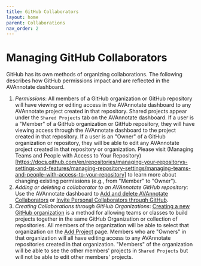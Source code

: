 ```yaml
---
title: GitHub Collaborators
layout: home
parent: Collaborations
nav_order: 2
---
```

# Managing GitHub Collaborators
GitHub has its own methods of organizing collaborations. The following describes how GitHub permissions impact and are reflected in the AVAnnotate dashboard. 

1. _Permissions_: All members of a GitHub organization or GitHub repository will have viewing or editing access in the AVAnnotate dashboard to any AVAnnotate project created in that repository. Shared projects appear under the `Shared Projects` tab on the AVAnnotate dashboard. If a user is a "Member" of a GitHub organization or GitHub repository, they will have viewing access through the AVAnnotate dashboard to the project created in that repository. If a user is an "Owner" of a GitHub organization or repository, they will be able to edit any AVAnnotate project created in that repository or organization. Please visit (Managing Teams and People with Access to Your Repository)[https://docs.github.com/en/repositories/managing-your-repositorys-settings-and-features/managing-repository-settings/managing-teams-and-people-with-access-to-your-repository] to learn more about changing existing permissions (e.g., from "Member" to "Owner"). 
2. _Adding or deleting a collaborator to an AVAnnotate GitHub repository_: Use the AVAnnotate dashboard to [Add and delete AVAnnotate Collaborators](https://avannotate.github.io/documentation/pages/add-collab/) or [Invite Personal Collaborators through GitHub](https://docs.github.com/en/enterprise-server@3.10/account-and-profile/setting-up-and-managing-your-personal-account-on-github/managing-access-to-your-personal-repositories/inviting-collaborators-to-a-personal-repository).
3. _Creating Collaborations through GitHub Organizations_: [Creating a new GitHub organization](https://docs.github.com/en/organizations/collaborating-with-groups-in-organizations/creating-a-new-organization-from-scratch) is a method for  allowing teams or classes to build projects together in the same GitHub Organization or collection of repositories. All members of the organization will be able to select that organization on the [Add Project](https://avannotate.github.io/documentation/pages/creating_projects/) page. Members who are "Owners" in that organization will all have editing access to any AVAnnotate repositories created in that organization. "Members" of the organization will be able to see the other members' projects in `Shared Projects` but will not be able to edit other members' projects. 
